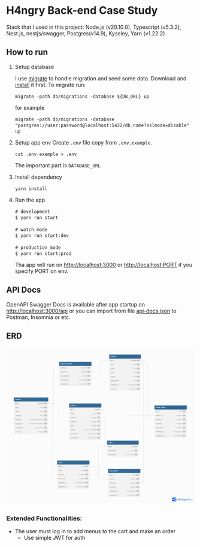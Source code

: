# H4ngry Back-end Case Study

Stack that I used in this project: Node.js (v20.10.0), Typescript (v5.3.2), Nest.js, nestjs/swagger, Postgres(v14.9), Kyseley, Yarn (v1.22.2)

## How to run

1. Setup database

    I use [migrate](https://github.com/golang-migrate/migrate) to handle migration and seed some data. Download and [install](https://github.com/golang-migrate/migrate/releases) it first. To migrate run:

    ```
    migrate -path db/migrations -database ${DB_URL} up
    ```

    for example

    ```
    migrate -path db/migrations -database "postgres://user:password@localhost:5432/db_name?sslmode=disable" up
    ```
2. Setup app env
    Create `.env` file copy from `.env.example`.
    ```
    cat .env.example > .env
    ```
    The important part is `DATABASE_URL`
3. Install dependency
    ```
    yarn install
    ```
4. Run the app
    ```
    # development
    $ yarn run start
    
    # watch mode
    $ yarn run start:dev
    
    # production mode
    $ yarn run start:prod
    ```
    Tha app will run on [http://localhost:3000](http://localhost:3000) or [http://localhost:PORT](http://localhost:PORT) if you specify PORT on env.

## API Docs

OpenAPI Swagger Docs is available after app startup on [http://localhost:3000/api](http://localhost:3000/api) or you can import from file [api-docs.json](docs/api-docs.json) to Postman, Insomnia or etc.

## ERD
![alt](db/erd.png)

### Extended Functionalities:
- The user must log in to add menus to the cart and make an order
    - Use simple JWT for auth